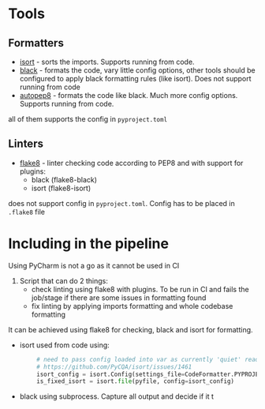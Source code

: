 # Tools
## Formatters
* [isort](https://pycqa.github.io/isort/) - sorts the imports. Supports running from code.
* [black](https://github.com/psf/black) - formats the code, vary little config options, other tools should be configured to apply black formatting rules (like isort). Does not support running from code
* [autopep8](https://github.com/hhatto/autopep8) - formats the code like black. Much more config options. Supports running from code.

all of them supports the config in `pyproject.toml`
## Linters
* [flake8](https://flake8.pycqa.org/en/latest/) - linter checking code according to PEP8 and with support for plugins:
	* black (flake8-black)
	* isort (flake8-isort)

does not support config in `pyproject.toml`. Config has to be placed in `.flake8` file

# Including in the pipeline
Using PyCharm is not a go as it cannot be used in CI 
1. Script that can do 2 things:
	* check linting using flake8 with  plugins. To be run in CI and fails the job/stage if there are some issues in formatting found
	*  fix linting by applying imports formatting and whole codebase formatting

It can be achieved using flake8 for checking, black and isort for formatting.
* isort used from code using:
```python
        # need to pass config loaded into var as currently 'quiet' read directly from toml in isort.file does not work:
        # https://github.com/PyCQA/isort/issues/1461
        isort_config = isort.Config(settings_file=CodeFormatter.PYPROJECT_TOML_PATH)
        is_fixed_isort = isort.file(pyfile, config=isort_config)
  ```
* black using subprocess. Capture all output and decide if it t
<!--stackedit_data:
eyJoaXN0b3J5IjpbLTIxMDAxNjczMDksLTE5MTAwNjU2OTMsLT
IwODg3NDY2MTJdfQ==
-->